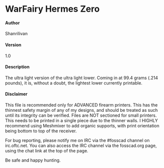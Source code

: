 # WarFairy Hermes Zero

#### Author 
Shanrilivan 

#### Version 
1.0

#### Description
The ultra light version of the ultra light lower. Coming in at 99.4 grams (.214 pounds), it is, without a doubt, the lightest lower currently printable.

#### Disclaimer
This file is recommended only for ADVANCED firearm printers. This has the thinnest safety margin of any of my designs, and should be treated as such until its integrity can be verified. Files are NOT sectioned for small printers. This needs to be printed in a single piece due to the thinner walls. I HIGHLY recommend using Meshmixer to add organic supports, with print orientation being bottom to top of the receiver.

For bug reporting, please notify me on IRC via the #fosscad channel on irc.oftc.net. You can also access the IRC channel via the fosscad.org page, using the chat link at the top of the page.

Be safe and happy hunting.
